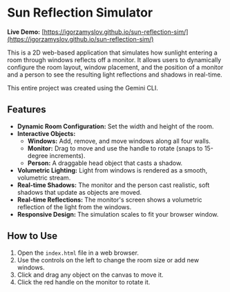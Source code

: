 # Sun Reflection Simulator

**Live Demo:** [https://igorzamyslov.github.io/sun-reflection-sim/](https://igorzamyslov.github.io/sun-reflection-sim/)

This is a 2D web-based application that simulates how sunlight entering a room through windows reflects off a monitor. It allows users to dynamically configure the room layout, window placement, and the position of a monitor and a person to see the resulting light reflections and shadows in real-time.

This entire project was created using the Gemini CLI.

## Features

- **Dynamic Room Configuration:** Set the width and height of the room.
- **Interactive Objects:** 
    - **Windows:** Add, remove, and move windows along all four walls.
    - **Monitor:** Drag to move and use the handle to rotate (snaps to 15-degree increments).
    - **Person:** A draggable head object that casts a shadow.
- **Volumetric Lighting:** Light from windows is rendered as a smooth, volumetric stream.
- **Real-time Shadows:** The monitor and the person cast realistic, soft shadows that update as objects are moved.
- **Real-time Reflections:** The monitor's screen shows a volumetric reflection of the light from the windows.
- **Responsive Design:** The simulation scales to fit your browser window.

## How to Use

1.  Open the `index.html` file in a web browser.
2.  Use the controls on the left to change the room size or add new windows.
3.  Click and drag any object on the canvas to move it.
4.  Click the red handle on the monitor to rotate it.
